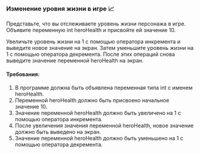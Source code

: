 
### Изменение уровня жизни в игре 📈

Представьте, что вы отслеживаете уровень жизни персонажа в игре. Объявите переменную int heroHealth и присвойте ей значение 10.

Увеличьте уровень жизни на 1 с помощью оператора инкремента и выведите новое значение на экран. Затем уменьшите уровень жизни на 1 с помощью оператора декремента. После этих операций снова выведите значение переменной heroHealth на экран.

#### Требования:
1. В программе должна быть объявлена переменная типа int с именем heroHealth. 
2. Переменной heroHealth должно быть присвоено начальное значение 10. 
3. Значение переменной heroHealth должно быть увеличено на 1 с помощью оператора инкремента. 
4. После увеличения значения переменной heroHealth, новое значение должно быть выведено на экран. 
5. Значение переменной heroHealth должно быть уменьшено на 1 с помощью оператора декремента.